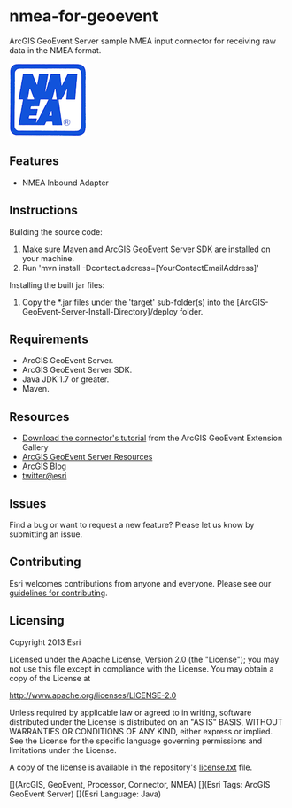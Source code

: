 # nmea-for-geoevent

ArcGIS GeoEvent Server sample NMEA input connector for receiving raw data in the NMEA format.

![App](nmea-for-geoevent.png?raw=true)

## Features
* NMEA Inbound Adapter

## Instructions

Building the source code:

1. Make sure Maven and ArcGIS GeoEvent Server SDK are installed on your machine.
2. Run 'mvn install -Dcontact.address=[YourContactEmailAddress]'

Installing the built jar files:

1. Copy the *.jar files under the 'target' sub-folder(s) into the [ArcGIS-GeoEvent-Server-Install-Directory]/deploy folder.

## Requirements

* ArcGIS GeoEvent Server.
* ArcGIS GeoEvent Server SDK.
* Java JDK 1.7 or greater.
* Maven.

## Resources

* [Download the connector's tutorial](http://www.arcgis.com/home/item.html?id=6704a8df6d1e48448b8471768428215c) from the ArcGIS GeoEvent Extension Gallery
* [ArcGIS GeoEvent Server Resources](http://links.esri.com/geoevent)
* [ArcGIS Blog](http://blogs.esri.com/esri/arcgis/)
* [twitter@esri](http://twitter.com/esri)

## Issues

Find a bug or want to request a new feature?  Please let us know by submitting an issue.

## Contributing

Esri welcomes contributions from anyone and everyone. Please see our [guidelines for contributing](https://github.com/esri/contributing).

## Licensing
Copyright 2013 Esri

Licensed under the Apache License, Version 2.0 (the "License");
you may not use this file except in compliance with the License.
You may obtain a copy of the License at

   http://www.apache.org/licenses/LICENSE-2.0

Unless required by applicable law or agreed to in writing, software
distributed under the License is distributed on an "AS IS" BASIS,
WITHOUT WARRANTIES OR CONDITIONS OF ANY KIND, either express or implied.
See the License for the specific language governing permissions and
limitations under the License.

A copy of the license is available in the repository's [license.txt](license.txt?raw=true) file.

[](ArcGIS, GeoEvent, Processor, Connector, NMEA)
[](Esri Tags: ArcGIS GeoEvent Server)
[](Esri Language: Java)
